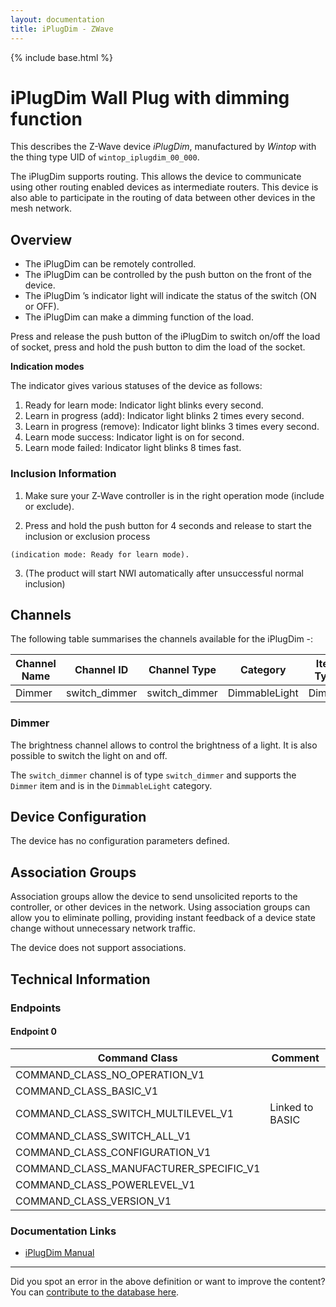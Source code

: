 ```yaml
---
layout: documentation
title: iPlugDim - ZWave
---
```


{% include base.html %}

# iPlugDim Wall Plug with dimming function
This describes the Z-Wave device *iPlugDim*, manufactured by *Wintop* with the thing type UID of ```wintop_iplugdim_00_000```.

The iPlugDim supports routing. This allows the device to communicate using other routing enabled devices as intermediate routers.  This device is also able to participate in the routing of data between other devices in the mesh network.

## Overview

  * The iPlugDim can be remotely controlled.
  * The iPlugDim can be controlled by the push button on the front of the device.
  * The iPlugDim ’s indicator light will indicate the status of the switch (ON or OFF).
  * The iPlugDim can make a dimming function of the load.

Press and release the push button of the iPlugDim to switch on/off the load of socket, press and hold the push button to dim the load of the socket.

**Indication modes**

The indicator gives various statuses of the device as follows:

  1. Ready for learn mode: Indicator light blinks every second.
  2. Learn in progress (add): Indicator light blinks 2 times every second.
  3. Learn in progress (remove): Indicator light blinks 3 times every second.
  4. Learn mode success: Indicator light is on for second.
  5. Learn mode failed: Indicator light blinks 8 times fast.

### Inclusion Information

  1. Make sure your Z‐Wave controller is in the right operation mode (include or exclude). 

  2. Press and hold the push button for 4 seconds and release to start the inclusion or exclusion process 
    
    (indication mode: Ready for learn mode). 

  3. (The product will start NWI automatically after unsuccessful normal inclusion) 

## Channels

The following table summarises the channels available for the iPlugDim -:

| Channel Name | Channel ID | Channel Type | Category | Item Type |
|--------------|------------|--------------|----------|-----------|
| Dimmer | switch_dimmer | switch_dimmer | DimmableLight | Dimmer | 

### Dimmer
The brightness channel allows to control the brightness of a light.
            It is also possible to switch the light on and off.

The ```switch_dimmer``` channel is of type ```switch_dimmer``` and supports the ```Dimmer``` item and is in the ```DimmableLight``` category.



## Device Configuration

The device has no configuration parameters defined.

## Association Groups

Association groups allow the device to send unsolicited reports to the controller, or other devices in the network. Using association groups can allow you to eliminate polling, providing instant feedback of a device state change without unnecessary network traffic.

The device does not support associations.
## Technical Information

### Endpoints

#### Endpoint 0

| Command Class | Comment |
|---------------|---------|
| COMMAND_CLASS_NO_OPERATION_V1| |
| COMMAND_CLASS_BASIC_V1| |
| COMMAND_CLASS_SWITCH_MULTILEVEL_V1| Linked to BASIC|
| COMMAND_CLASS_SWITCH_ALL_V1| |
| COMMAND_CLASS_CONFIGURATION_V1| |
| COMMAND_CLASS_MANUFACTURER_SPECIFIC_V1| |
| COMMAND_CLASS_POWERLEVEL_V1| |
| COMMAND_CLASS_VERSION_V1| |

### Documentation Links

* [iPlugDim Manual](https://www.cd-jackson.com/zwave_device_uploads/698/iplugdim.pdf)

---

Did you spot an error in the above definition or want to improve the content?
You can [contribute to the database here](http://www.cd-jackson.com/index.php/zwave/zwave-device-database/zwave-device-list/devicesummary/698).
